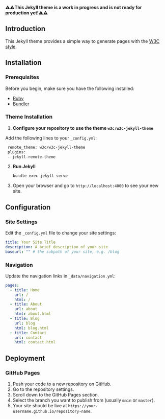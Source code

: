 ⚠️⚠️**This Jekyll theme is a work in progress and is not ready for production yet!**⚠️⚠️

## Introduction

This Jekyll theme provides a simple way to generate pages with the [W3C style](https://design-system.w3.org/).


## Installation

### Prerequisites

Before you begin, make sure you have the following installed:

- [Ruby](https://www.ruby-lang.org/en/documentation/installation/)
- [Bundler](https://bundler.io/)

### Theme Installation

1. **Configure your repository to use the theme `w3c/w3c-jekyll-theme`**

  Add the following lines to your `_config.yml`:
   ```sh
    remote_theme: w3c/w3c-jekyll-theme
    plugins:
    - jekyll-remote-theme
   ```

2. **Run Jekyll**

   ```sh
   bundle exec jekyll serve
   ```

4. Open your browser and go to `http://localhost:4000` to see your new site.

## Configuration

### Site Settings

Edit the `_config.yml` file to change your site settings:

```yaml
title: Your Site Title
description: A brief description of your site
baseurl: "" # the subpath of your site, e.g. /blog
```

### Navigation

Update the navigation links in `_data/navigation.yml`:

```yaml
pages:
  - title: Home
    url: /
    html: /
  - title: About
    url: about
    html: about.html
  - title: Blog
    url: blog
    html: blog.html
  - title: Contact
    url: contact
    html: contact.html
```

## Deployment

### GitHub Pages

1. Push your code to a new repository on GitHub.
2. Go to the repository settings.
3. Scroll down to the GitHub Pages section.
4. Select the branch you want to publish from (usually `main` or `master`).
5. Your site should be live at `https://your-username.github.io/repository-name`.
